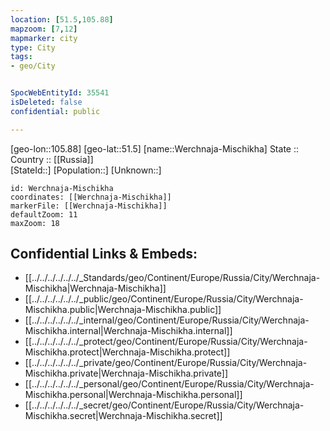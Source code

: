 ```yaml
---
location: [51.5,105.88] 
mapzoom: [7,12] 
mapmarker: city 
type: City
tags:
- geo/City


SpocWebEntityId: 35541
isDeleted: false
confidential: public

---
```

[geo-lon::105.88] 
[geo-lat::51.5] 
[name::Werchnaja-Mischikha] 
State ::  
Country :: [[Russia]]  
[StateId::] 
[Population::] 
[Unknown::] 


```leaflet
id: Werchnaja-Mischikha
coordinates: [[Werchnaja-Mischikha]] 
markerFile: [[Werchnaja-Mischikha]] 
defaultZoom: 11 
maxZoom: 18
```


## Confidential Links & Embeds: 
- [[../../../../../../_Standards/geo/Continent/Europe/Russia/City/Werchnaja-Mischikha|Werchnaja-Mischikha]] 
- [[../../../../../../_public/geo/Continent/Europe/Russia/City/Werchnaja-Mischikha.public|Werchnaja-Mischikha.public]] 
- [[../../../../../../_internal/geo/Continent/Europe/Russia/City/Werchnaja-Mischikha.internal|Werchnaja-Mischikha.internal]] 
- [[../../../../../../_protect/geo/Continent/Europe/Russia/City/Werchnaja-Mischikha.protect|Werchnaja-Mischikha.protect]] 
- [[../../../../../../_private/geo/Continent/Europe/Russia/City/Werchnaja-Mischikha.private|Werchnaja-Mischikha.private]] 
- [[../../../../../../_personal/geo/Continent/Europe/Russia/City/Werchnaja-Mischikha.personal|Werchnaja-Mischikha.personal]] 
- [[../../../../../../_secret/geo/Continent/Europe/Russia/City/Werchnaja-Mischikha.secret|Werchnaja-Mischikha.secret]] 
